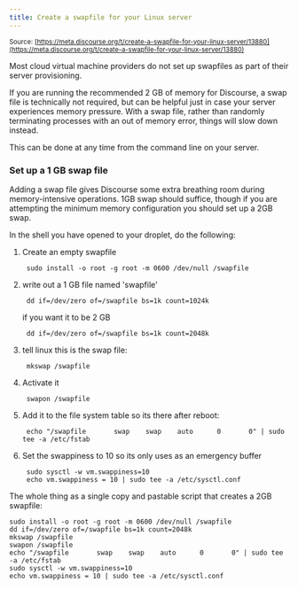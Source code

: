```yaml
---
title: Create a swapfile for your Linux server
---
```


<small class="documentation-source">Source: [https://meta.discourse.org/t/create-a-swapfile-for-your-linux-server/13880](https://meta.discourse.org/t/create-a-swapfile-for-your-linux-server/13880)</small>

Most cloud virtual machine providers do not set up swapfiles as part of their server provisioning.

If you are running the recommended 2 GB of memory for Discourse, a swap file is technically not required, but can be helpful just in case your server experiences memory pressure. With a swap file, rather than randomly terminating processes with an out of memory error, things will slow down instead.

This can be done at any time from the command line on your server.

### Set up a 1 GB swap file

Adding a swap file gives Discourse some extra breathing room during memory-intensive operations. 1GB swap should suffice, though if you are attempting the minimum memory configuration you should set up a 2GB swap.

In the shell you have opened to your droplet, do the following:

1. Create an empty swapfile

        sudo install -o root -g root -m 0600 /dev/null /swapfile

1. write out a 1 GB file named 'swapfile'

        dd if=/dev/zero of=/swapfile bs=1k count=1024k

    if you want it to be 2 GB

        dd if=/dev/zero of=/swapfile bs=1k count=2048k

1. tell linux this is the swap file:

        mkswap /swapfile

1. Activate it

        swapon /swapfile

1. Add it to the file system table so its there after reboot:

        echo "/swapfile       swap    swap    auto      0       0" | sudo tee -a /etc/fstab

1. Set the swappiness to 10 so its only uses as an emergency buffer

        sudo sysctl -w vm.swappiness=10
        echo vm.swappiness = 10 | sudo tee -a /etc/sysctl.conf

The whole thing as a single copy and pastable script that creates a 2GB swapfile:

    sudo install -o root -g root -m 0600 /dev/null /swapfile
    dd if=/dev/zero of=/swapfile bs=1k count=2048k
    mkswap /swapfile
    swapon /swapfile
    echo "/swapfile       swap    swap    auto      0       0" | sudo tee -a /etc/fstab
    sudo sysctl -w vm.swappiness=10
    echo vm.swappiness = 10 | sudo tee -a /etc/sysctl.conf


  [1]: https://github.com/discourse/discourse/blob/master/docs/INSTALL-digital-ocean.md#access-your-droplet
